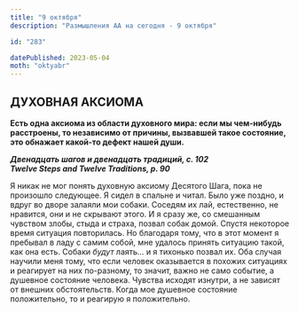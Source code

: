 ```yaml
---
title: "9 октября"
description: "Размышления АА на сегодня - 9 октября"

id: "283"

datePublished: 2023-05-04
moth: "oktyabr"
---
```


## ДУХОВНАЯ АКСИОМА

**Есть одна аксиома из области духовного мира: если мы чем-нибудь расстроены,
то независимо от причины, вызвавшей такое состояние, это обнажает какой-то
дефект нашей души.**

**_Двенадцать шагов и двенадцать традиций, с. 102  
Twelve Steps and Twelve Traditions, p. 90_**

Я никак не мог понять духовную аксиому Десятого Шага, пока не произошло
следующее. Я сидел в спальне и читал. Было уже поздно, и вдруг во дворе
залаяли мои собаки. Соседям их лай, естественно, не нравится, они и не
скрывают этого. И я сразу же, со смешанным чувством злобы, стыда и страха,
позвал собак домой. Спустя некоторое время ситуация повторилась. Но благодаря
тому, что в этот момент я пребывал в ладу с самим собой, мне удалось принять
ситуацию такой, как она есть. Собаки _будут_ лаять… и я тихонько позвал их.
Оба случая научили меня тому, что если человек оказывается в похожих ситуациях
и реагирует на них по-разному, то значит, важно не само событие, а душевное
состояние человека. Чувства исходят изнутри, а не зависят от внешних
обстоятельств. Когда мое душевное состояние положительно, то и реагирую я
положительно.
